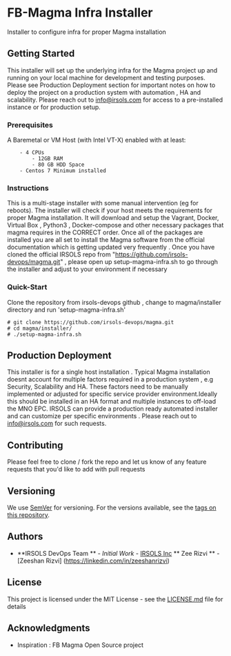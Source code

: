 # FB-Magma Infra Installer

Installer to configure infra for proper Magma installation

## Getting Started

This installer will set up the underlying infra for the Magma project up and running on your local machine for development and testing purposes.  Please see Production Deployment section for important notes on how to deploy the project on a production system with automation , HA and scalability. Please reach out to info@irsols.com for access to a pre-installed instance or for production setup.

### Prerequisites

A Baremetal or VM Host (with Intel VT-X) enabled with at least: 
```
	- 4 CPUs
        - 12GB RAM
        - 80 GB HDD Space
	- Centos 7 Minimum installed
```

### Instructions
This is a multi-stage installer with some manual intervention (eg for reboots). The installer will check if your host meets the requirements for proper Magma installation. It will download and setup the Vagrant, Docker, Virtual Box , Python3 , Docker-compose and other necessary packages that magma requires in the CORRECT order. Once all of the packages are installed you are all set to install the Magma software from the official documentation which is getting updated very frequently . 
Once you have cloned the official IRSOLS repo from "https://github.com/irsols-devops/magma.git" , please open up setup-magma-infra.sh to go through the installer and adjust to your environment if necessary

### Quick-Start
Clone the repository from irsols-devops github , change to magma/installer directory and run 'setup-magma-infra.sh'

```
# git clone https://github.com/irsols-devops/magma.git
# cd magma/installer/
# ./setup-magma-infra.sh

```

## Production Deployment

This installer is for a single host installation . Typical Magma installation doesnt account for multiple factors required in a production system , e.g Security, Scalability and HA. These factors need to be manually implemented or adjusted for specific service provider environment.Ideally this should be installed in an HA format and multiple instances to off-load the MNO EPC. 
IRSOLS can provide a production ready automated installer and can customize per specific environments . Please reach out to info@irsols.com for such requests. 


## Contributing

Please feel free to clone / fork the repo and let us know of any feature requests that you'd like to add with pull requests 

## Versioning

We use [SemVer](http://semver.org/) for versioning. For the versions available, see the [tags on this repository](https://github.com/your/project/tags). 

## Authors

* **IRSOLS DevOps Team ** - *Initial Work* - [IRSOLS Inc](https://github.com/irsols-devops)
  ** Zee Rizvi ** - [Zeeshan Rizvi] (https://linkedin.com/in/zeeshanrizvi)

## License

This project is licensed under the MIT License - see the [LICENSE.md](LICENSE.md) file for details

## Acknowledgments

* Inspiration : FB Magma Open Source project

